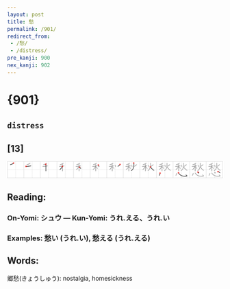 ```yaml
---
layout: post
title: 愁
permalink: /901/
redirect_from:
 - /愁/
 - /distress/
pre_kanji: 900
nex_kanji: 902
---
```


# {901}

## `distress`

## [13]

<div class="stroke"><img src="../images/E68481.png" /></div>

## Reading:

### On-Yomi: シュウ &mdash; Kun-Yomi: うれ.える、うれ.い

### Examples: 愁い (うれ.い), 愁える (うれ.える)

## Words:

郷愁(きょうしゅう): nostalgia, homesickness
